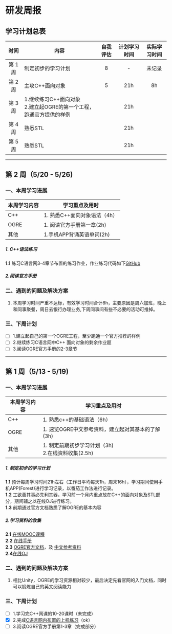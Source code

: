 # 研发周报
## 学习计划总表

时间 | 内容 | 自我评估 |计划学习时间 |实际学习时间
:---:|---|:---:|:---:|:---:
第 1 周 | 制定初步的学习计划 | 8|-|未记录
第 2 周 | 主攻C++面向对象 | 5 |21h|8h
第 3 周 | 1.继续练习C++面向对象<br> 2.建立起OGRE的第一个工程，跑通官方提供的样例 | |21h |
第 4 周 | 熟悉STL | |21h |
第 5 周 | 熟悉STL | |21h |
---
## 第 2 周（5/20 - 5/26)

### 一、本周学习进展
本周学习内容 | 学习重点及用时 
---|---
C++ | 1. 熟悉C++面向对象语法（4h）<br>  
OGRE | 1. 阅读官方手册第一章(2h)
其他 | 1.手机APP背诵英语单词(2h)

##### 1. C++语法练习
**1.1** 练习C语言网3-4章节布置的练习作业，作业练习代码如下[GitHub](https://github.com/HuangLiang806/CPP/tree/master)<br>

##### 2.阅读官方手册

### 二、遇到的问题及解决方案
1. 本周学习时间严重不达标，有效学习时间合计8h，主要原因是周六加班，晚上和同事聚餐，周日去银行办理业务,下周同事间有些不必要的活动可推掉。

### 三、下周计划
- [ ] 1.建立起自己的第一个OGRE工程，至少跑通一个官方推荐的样例
- [ ] 2.继续练习C语言网中C++ 面向对象的剩余作业题
- [ ] 3.阅读OGRE官方手册的2-3章节

---
## 第 1 周（5/13 - 5/19)

### 一、本周学习进展
本周学习内容 | 学习重点及用时 
---|---
C++ | 1. 熟悉c++的基础语法（6h）<br>  
OGRE | 1. 速览OGRE中文参考资料，建立起对其基本的了解(3h) 
其他 | 1. 制定前期初步学习计划（3h) <br>2.在线资料收集(2.5h)

##### 1. 制定初步的学习计划
**1.1** 预计每周学习时间21h左右（工作日平均每天1h，周末16h），学习期间使用手机APP(Forest)进行学习记录，以番茄工作法进行记录。<br>
**1.2** 工欲善其事必先利其器，学习前一个月内重点放在C++的面向对象及STL部分，期间辅之以在线OJ进行练习。<br>
**1.3** 前期通过官方文档熟悉了解OGRE的基本内容

##### 2.学习资料的收集
**2.1** [在线MOOC课程](https://study.163.com/course/courseMain.htm?courseId=271005)<br>
**2.2** [在线手册](https://www.runoob.com/cplusplus/cpp-tutorial.html)<br>
**2.3** [OGRE官方文档](https://ogrecave.github.io/ogre/api/latest/building-ogre.html)，及 [中文参考资料](https://www.docin.com/p-1040490658.html)<br>
**2.4**[在线OJ](https://www.dotcpp.com/oj/problemset.html)



### 二、遇到的问题及解决方案
1.  相比Unity，OGRE的学习资源相对较少，最后决定先看官网的入门文档，同时可以锻炼自己的英文阅读能力

### 三、下周计划
- [ ] 1.学习完C++网课的10-20课时（未完成）
- [x] 2.完成[C语言网内布置的上机练习](https://www.dotcpp.com/course/cpp/)（ok）
- [ ] 3.阅读OGRE官方手册第1-3章（完成部分）
